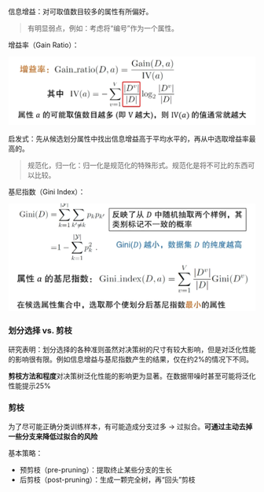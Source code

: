 信息增益：对可取值数目较多的属性有所偏好。

> 有明显弱点，例如：考虑将“编号”作为一个属性。

增益率（Gain Ratio）：

![image-20241125162459357](40-3-%E5%85%B6%E4%BB%96%E5%B1%9E%E6%80%A7%E5%88%92%E5%88%86%E5%87%86%E5%88%99.assets/image-20241125162459357.png)

启发式：先从候选划分属性中找出信息增益高于平均水平的，再从中选取增益率最高的。

> 规范化，归一化：归一化是规范化的特殊形式。规范化是将不可比的东西可以比较。

基尼指数（Gini Index）：

![image-20241125163205439](40-3-%E5%85%B6%E4%BB%96%E5%B1%9E%E6%80%A7%E5%88%92%E5%88%86%E5%87%86%E5%88%99.assets/image-20241125163205439.png)

### 划分选择 vs. 剪枝

研究表明：划分选择的各种准则虽然对决策树的尺寸有较大影响，但是对泛化性能的影响很有限。例如信息增益与基尼指数产生的结果，仅在约2%的情况下不同。

**剪枝方法和程度**对决策树泛化性能的影响更为显著。在数据带噪时甚至可能将泛化性能提示25%

### 剪枝

为了尽可能正确分类训练样本，有可能造成分支过多 -> 过拟合。**可通过主动去掉一些分支来降低过拟合的风险**

基本策略：

- 预剪枝（pre-pruning）：提取终止某些分支的生长
- 后剪枝（post-pruning）：生成一颗完全树，再“回头”剪枝

